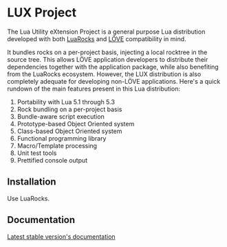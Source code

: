 
LUX Project
===========

The Lua Utility eXtension Project is a general purpose Lua distribution
developed with both [LuaRocks](https://luarocks.org/) and
[LÖVE](https://love2d.org/) compatibility in mind.

It bundles rocks on a per-project basis, injecting a local rocktree in the
source tree. This allows LÖVE application developers to distribute their
dependencies together with the application package, while also benefiting from
the LuaRocks ecosystem. However, the LUX distribution is also completely
adequate for developing non-LÖVE applications. Here's a quick rundown of the
main features present in this Lua distribution:

1. Portability with Lua 5.1 through 5.3
2. Rock bundling on a per-project basis
3. Bundle-aware script execution
4. Prototype-based Object Oriented system
5. Class-based Object Oriented system
6. Functional programming library
7. Macro/Template processing
8. Unit test tools
9. Prettified console output

## Installation

Use LuaRocks.

## Documentation

[Latest stable version's documentation](http://kazuo256.github.io/luxproject/)
